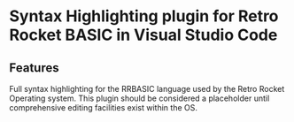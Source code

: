 # Syntax Highlighting plugin for Retro Rocket BASIC in Visual Studio Code

## Features

Full syntax highlighting for the RRBASIC language used by the Retro Rocket Operating system.
This plugin should be considered a placeholder until comprehensive editing facilities exist within the OS.
